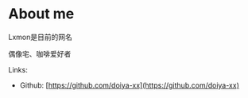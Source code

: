 # About me

Lxmon是目前的网名

偶像宅、咖啡爱好者

Links:

- Github: [https://github.com/doiya-xx](https://github.com/doiya-xx)
